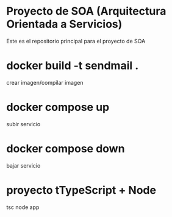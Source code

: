 # Proyecto de SOA (Arquitectura Orientada a Servicios)

Este es el repositorio principal para el proyecto de SOA

# docker build -t sendmail .
crear imagen/compilar imagen
# docker compose up
subir servicio
# docker compose down
bajar servicio

# proyecto tTypeScript + Node
tsc
node app